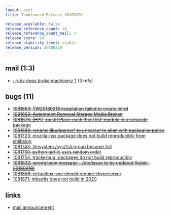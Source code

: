 ```yaml
---
layout: post
title: Tumbleweed Release 20180220

release_available: false
release_reference_count: 14
release_reference_count_mail: 3
release_score: 93
release_stability_level: stable
release_version: 20180220
---
```


## mail (1:3)

- [: ruby deps broke machinery ?](https://lists.opensuse.org/opensuse-factory/2018-02/msg00926.html) (3 refs)

## bugs (11)

<!--more-->

- ~~[1081653: TW20180218 installation failed to create initrd](https://bugzilla.opensuse.org/show_bug.cgi?id=1081653)~~
- ~~[1081662: Automount Removal Storage Media Broken](https://bugzilla.opensuse.org/show_bug.cgi?id=1081662)~~
- ~~[1081673: \[HPC, pdsh\]  Place each 'host list' module in a separate package](https://bugzilla.opensuse.org/show_bug.cgi?id=1081673)~~
- ~~[1081686: rename liburiparser1 to uriparser to align with packaging policy](https://bugzilla.opensuse.org/show_bug.cgi?id=1081686)~~
- [1081723: mozilla-nss package does not build reproducibly from shlibsign](https://bugzilla.opensuse.org/show_bug.cgi?id=1081723)
- [1081743: filesystem /sys/fs/cgroup became full](https://bugzilla.opensuse.org/show_bug.cgi?id=1081743)
- ~~[1081750: python tarfile uses random order](https://bugzilla.opensuse.org/show_bug.cgi?id=1081750)~~
- [1081754: trackerbug: packages do not build reproducibly](https://bugzilla.opensuse.org/show_bug.cgi?id=1081754)
- ~~[1081832: wrong login message - /etc/issue to be updated \[kubic-20180218\]](https://bugzilla.opensuse.org/show_bug.cgi?id=1081832)~~
- ~~[1081856: virtualbox-vnc should require libvncserver](https://bugzilla.opensuse.org/show_bug.cgi?id=1081856)~~
- [1081871: mbedtls does not build in 2020](https://bugzilla.opensuse.org/show_bug.cgi?id=1081871)



## links

- [mail announcement](https://lists.opensuse.org/opensuse-factory/2018-02/msg00917.html)
